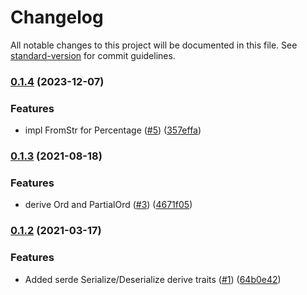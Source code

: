 # Changelog

All notable changes to this project will be documented in this file. See [standard-version](https://github.com/conventional-changelog/standard-version) for commit guidelines.

### [0.1.4](https://github.com/fMeow/decimal-percentage-rs/compare/v0.1.3...v0.1.4) (2023-12-07)


### Features

* impl FromStr for Percentage ([#5](https://github.com/fMeow/decimal-percentage-rs/issues/5)) ([357effa](https://github.com/fMeow/decimal-percentage-rs/commit/357effa1158e8e41c422c387c5ad58b4be84f325))

### [0.1.3](https://github.com/fMeow/decimal-percentage-rs/compare/v0.1.2...v0.1.3) (2021-08-18)


### Features

* derive Ord and PartialOrd ([#3](https://github.com/fMeow/decimal-percentage-rs/issues/3)) ([4671f05](https://github.com/fMeow/decimal-percentage-rs/commit/4671f055528b3bc17de29e0e93c36441b20daa96))

### [0.1.2](https://github.com/fMeow/decimal-percentage-rs/compare/v0.1.1...v0.1.2) (2021-03-17)


### Features

* Added serde Serialize/Deserialize derive traits ([#1](https://github.com/fMeow/decimal-percentage-rs/issues/1)) ([64b0e42](https://github.com/fMeow/decimal-percentage-rs/commit/64b0e4213f1352d79d0a83399064c86ec73fa26b))
